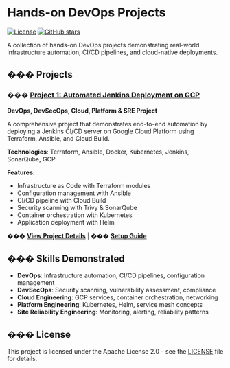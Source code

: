 # Hands-on DevOps Projects

[![License](https://img.shields.io/badge/License-Apache%202.0-blue.svg)](https://opensource.org/licenses/Apache-2.0)
[![GitHub stars](https://img.shields.io/github/stars/Krishna4K2/Hands-on?style=social)](https://github.com/Krishna4K2/Hands-on)

A collection of hands-on DevOps projects demonstrating real-world infrastructure automation, CI/CD pipelines, and cloud-native deployments.

## ��� Projects

### ��� [Project 1: Automated Jenkins Deployment on GCP](project-1/)

**DevOps, DevSecOps, Cloud, Platform & SRE Project**

A comprehensive project that demonstrates end-to-end automation by deploying a Jenkins CI/CD server on Google Cloud Platform using Terraform, Ansible, and Cloud Build.

**Technologies**: Terraform, Ansible, Docker, Kubernetes, Jenkins, SonarQube, GCP

**Features**:
- Infrastructure as Code with Terraform modules
- Configuration management with Ansible
- CI/CD pipeline with Cloud Build
- Security scanning with Trivy & SonarQube
- Container orchestration with Kubernetes
- Application deployment with Helm

��� **[View Project Details](project-1/README.md)** | ��� **[Setup Guide](project-1/docs/README.md)**

## ��� Skills Demonstrated

- **DevOps**: Infrastructure automation, CI/CD pipelines, configuration management
- **DevSecOps**: Security scanning, vulnerability assessment, compliance
- **Cloud Engineering**: GCP services, container orchestration, networking
- **Platform Engineering**: Kubernetes, Helm, service mesh concepts
- **Site Reliability Engineering**: Monitoring, alerting, reliability patterns

## ��� License

This project is licensed under the Apache License 2.0 - see the [LICENSE](LICENSE) file for details.
